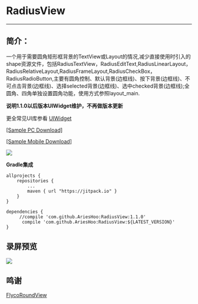 # RadiusView
--------------------------
## 简介：

一个用于需要圆角矩形框背景的TextView或Layout的情况,减少直接使用时引入的shape资源文件，包括RadiusTextView，RadiusEditText,RadiusLinearLayout，RadiusRelativeLayout,RadiusFrameLayout,RadiusCheckBox，RadiusRadioButton,主要有圆角控制、默认背景(边框线)、按下背景(边框线)、不可点击背景(边框线)、选择selected背景(边框线)、选中checked背景(边框线);全圆角、四角单独设置圆角功能，使用方式参照layout_main.

**说明1.1.0以后版本UIWidget维护，不再做版本更新**

更全常见UI库参看 [UIWidget](https://github.com/AriesHoo/UIWidget)

[[Sample PC Download]](https://github.com/AriesHoo/RadiusView/blob/master/apk/sample.apk)

[[Sample Mobile Download]](http://fir.im/r84v)

![](https://github.com/AriesHoo/UIWidget/blob/master/apk/qr.png)

**Gradle集成**

```
allprojects {
    repositories {
        ...
        maven { url "https://jitpack.io" }
    }
}
```

```
dependencies {
     //compile 'com.github.AriesHoo:RadiusView:1.1.0'
      compile 'com.github.AriesHoo:RadiusView:${LATEST_VERSION}'
}
```

## 录屏预览

![](https://github.com/AriesHoo/RadiusView/blob/master/screenshot/00.gif)

## 鸣谢

[FlycoRoundView](https://github.com/H07000223/FlycoRoundView)

